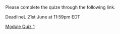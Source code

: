 Please complete the quize through the following link.

DeadlineL 21st June at 11:59pm EDT

[Module Quiz 1](https://survey.wb.surveycto.com/collect/login.html?nextUrl=%2Fcollect%2Fmsfr23_m1_quiz)

